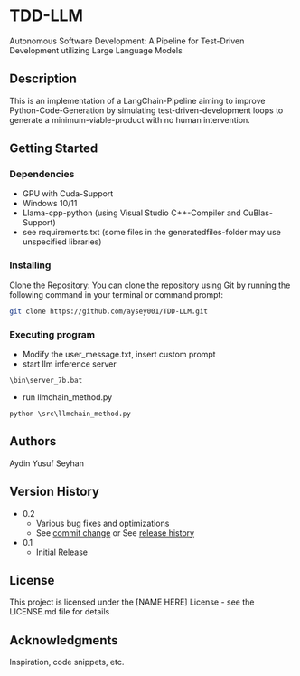 # TDD-LLM

Autonomous Software Development: A Pipeline for Test-Driven Development utilizing Large Language Models

## Description

This is an implementation of a LangChain-Pipeline aiming to improve Python-Code-Generation by simulating test-driven-development loops to generate a minimum-viable-product with no human intervention.

## Getting Started

### Dependencies
* GPU with Cuda-Support
* Windows 10/11
* Llama-cpp-python (using Visual Studio C++-Compiler and CuBlas-Support)
* see requirements.txt (some files in the generatedfiles-folder may use unspecified libraries)

### Installing

Clone the Repository: You can clone the repository using Git by running the following command in your terminal or command prompt:

```bash
git clone https://github.com/aysey001/TDD-LLM.git
```
### Executing program

* Modify the user_message.txt, insert custom prompt
* start llm inference server
```
\bin\server_7b.bat
```
* run llmchain_method.py
```
python \src\llmchain_method.py
```



## Authors

Aydin Yusuf Seyhan


## Version History

* 0.2
    * Various bug fixes and optimizations
    * See [commit change]() or See [release history]()
* 0.1
    * Initial Release

## License

This project is licensed under the [NAME HERE] License - see the LICENSE.md file for details

## Acknowledgments
Inspiration, code snippets, etc.
